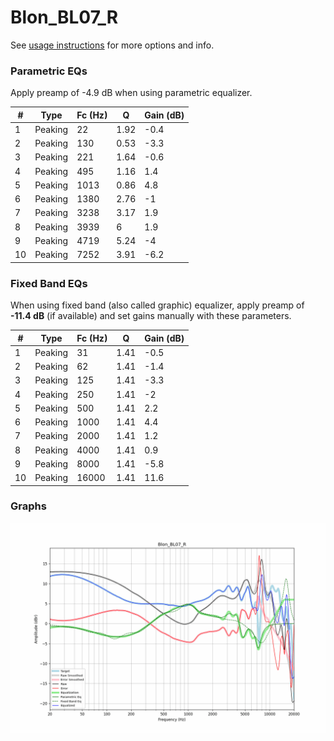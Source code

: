 # Blon_BL07_R
See [usage instructions](https://github.com/jaakkopasanen/AutoEq#usage) for more options and info.

### Parametric EQs
Apply preamp of -4.9 dB when using parametric equalizer.

|   # | Type    |   Fc (Hz) |    Q |   Gain (dB) |
|-----|---------|-----------|------|-------------|
|   1 | Peaking |        22 | 1.92 |        -0.4 |
|   2 | Peaking |       130 | 0.53 |        -3.3 |
|   3 | Peaking |       221 | 1.64 |        -0.6 |
|   4 | Peaking |       495 | 1.16 |         1.4 |
|   5 | Peaking |      1013 | 0.86 |         4.8 |
|   6 | Peaking |      1380 | 2.76 |        -1   |
|   7 | Peaking |      3238 | 3.17 |         1.9 |
|   8 | Peaking |      3939 | 6    |         1.9 |
|   9 | Peaking |      4719 | 5.24 |        -4   |
|  10 | Peaking |      7252 | 3.91 |        -6.2 |

### Fixed Band EQs
When using fixed band (also called graphic) equalizer, apply preamp of **-11.4 dB** (if available) and set gains manually with these parameters.

|   # | Type    |   Fc (Hz) |    Q |   Gain (dB) |
|-----|---------|-----------|------|-------------|
|   1 | Peaking |        31 | 1.41 |        -0.5 |
|   2 | Peaking |        62 | 1.41 |        -1.4 |
|   3 | Peaking |       125 | 1.41 |        -3.3 |
|   4 | Peaking |       250 | 1.41 |        -2   |
|   5 | Peaking |       500 | 1.41 |         2.2 |
|   6 | Peaking |      1000 | 1.41 |         4.4 |
|   7 | Peaking |      2000 | 1.41 |         1.2 |
|   8 | Peaking |      4000 | 1.41 |         0.9 |
|   9 | Peaking |      8000 | 1.41 |        -5.8 |
|  10 | Peaking |     16000 | 1.41 |        11.6 |

### Graphs
![](./Blon_BL07_R.png)
